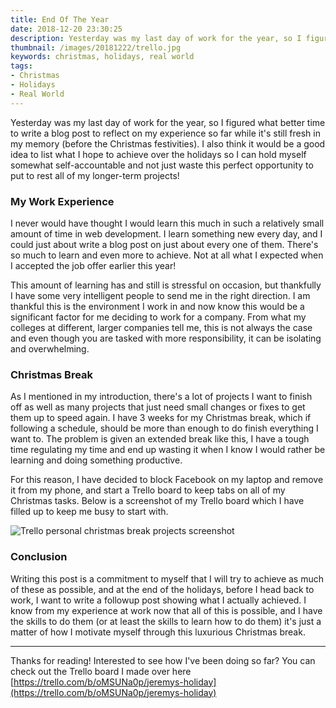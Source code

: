 ```yaml
---
title: End Of The Year
date: 2018-12-20 23:30:25
description: Yesterday was my last day of work for the year, so I figured what better time to write a blog post to reflect on my experience so far while it's still fresh in my memory (before the Christmas festivities). I also think it would be a good idea to list what I hope to achieve over the holidays so I can hold myself somewhat self-accountable and not just waste this perfect opportunity to put to rest all of my longer-term projects!
thumbnail: /images/20181222/trello.jpg
keywords: christmas, holidays, real world
tags:
- Christmas
- Holidays
- Real World
---
```


Yesterday was my last day of work for the year, so I figured what better time to write a blog post to reflect on my experience so far while it's still fresh in my memory (before the Christmas festivities). I also think it would be a good idea to list what I hope to achieve over the holidays so I can hold myself somewhat self-accountable and not just waste this perfect opportunity to put to rest all of my longer-term projects!

<!-- more -->

### My Work Experience

I never would have thought I would learn this much in such a relatively small amount of time in web development. I learn something new every day, and I could just about write a blog post on just about every one of them. There's so much to learn and even more to achieve. Not at all what I expected when I accepted the job offer earlier this year!

This amount of learning has and still is stressful on occasion, but thankfully I have some very intelligent people to send me in the right direction. I am thankful this is the environment I work in and now know this would be a significant factor for me deciding to work for a company. From what my colleges at different, larger companies tell me, this is not always the case and even though you are tasked with more responsibility, it can be isolating and overwhelming. 

### Christmas Break

As I mentioned in my introduction, there's a lot of projects I want to finish off as well as many projects that just need small changes or fixes to get them up to speed again. I have 3 weeks for my Christmas break, which if following a schedule, should be more than enough to do finish everything I want to. The problem is given an extended break like this, I have a tough time regulating my time and end up wasting it when I know I would rather be learning and doing something productive.

For this reason, I have decided to block Facebook on my laptop and remove it from my phone, and start a Trello board to keep tabs on all of my Christmas tasks. Below is a screenshot of my Trello board which I have filled up to keep me busy to start with.

![Trello personal christmas break projects screenshot](/images/20181222/trello.jpg)

### Conclusion

Writing this post is a commitment to myself that I will try to achieve as much of these as possible, and at the end of the holidays, before I head back to work, I want to write a followup post showing what I actually achieved. I know from my experience at work now that all of this is possible, and I have the skills to do them (or at least the skills to learn how to do them) it's just a matter of how I motivate myself through this luxurious Christmas break.

___

Thanks for reading! Interested to see how I've been doing so far? You can check out the Trello board I made over here [https://trello.com/b/oMSUNa0p/jeremys-holiday](https://trello.com/b/oMSUNa0p/jeremys-holiday)
